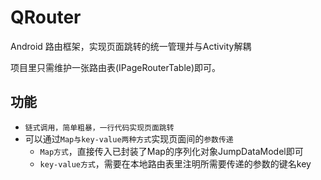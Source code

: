 # QRouter
Android 路由框架，实现页面跳转的统一管理并与Activity解耦

项目里只需维护一张路由表(IPageRouterTable)即可。
## 功能
* `链式调用，简单粗暴，一行代码实现页面跳转`
* 可以通过`Map与key-value两种方式`实现页面间的`参数传递`
    * `Map方式`，直接传入已封装了Map的序列化对象JumpDataModel即可
    * `key-value方式`，需要在本地路由表里注明所需要传递的参数的键名key